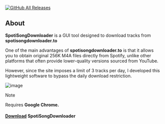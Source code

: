 [![GitHub All Releases](https://img.shields.io/github/downloads/afkarxyz/SpotiSongDownloader-GUI/total?style=for-the-badge)](https://github.com/afkarxyz/SpotiSongDownloader-GUI/releases)

## About

**SpotiSongDownloader** is a GUI tool designed to download tracks from **spotisongdownloader.to**

One of the main advantages of **spotisongdownloader.to** is that it allows you to obtain original 256K M4A files directly from Spotify, unlike other platforms that often provide lower-quality versions sourced from YouTube. 

However, since the site imposes a limit of 3 tracks per day, I developed this lightweight software to bypass the daily download restriction.

![image](https://github.com/user-attachments/assets/e21d459f-2386-46e3-9741-10e0bbfc1db0)

> [!NOTE]  
> Requires **Google Chrome.**

#### [Download](https://github.com/afkarxyz/SpotiSongDownloader-GUI/releases/download/v1.0/SpotiSongDownloader.exe) SpotiSongDownloader
